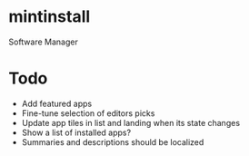 # mintinstall
Software Manager

# Todo

- Add featured apps
- Fine-tune selection of editors picks
- Update app tiles in list and landing when its state changes
- Show a list of installed apps?
- Summaries and descriptions should be localized
